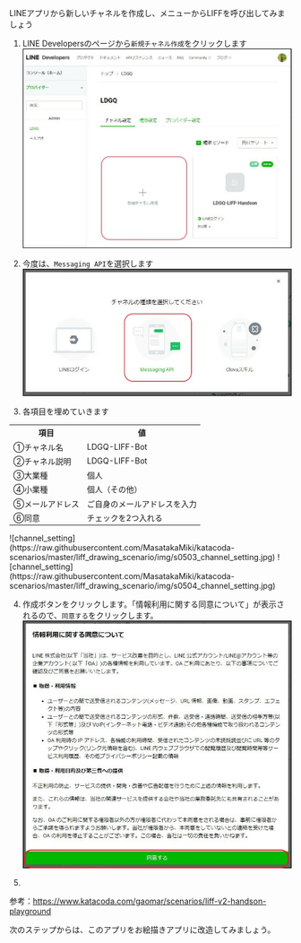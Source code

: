 LINEアプリから新しいチャネルを作成し、メニューからLIFFを呼び出してみましょう

1. LINE Developersのページから`新規チャネル作成`をクリックします
![create_channel](https://raw.githubusercontent.com/MasatakaMiki/katacoda-scenarios/master/liff_drawing_scenario/img/s0501_create_channel.jpg)

2. 今度は、`Messaging API`を選択します
![create_channel](https://raw.githubusercontent.com/MasatakaMiki/katacoda-scenarios/master/liff_drawing_scenario/img/s0502_create_channel.jpg)

3. 各項目を埋めていきます<br>
<table><tr><th>項目</th><th>値</th></tr>
<tr><td>①チャネル名</td><td>LDGQ-LIFF-Bot</td></tr>
<tr><td>②チャネル説明</td><td>LDGQ-LIFF-Bot</td></tr>
<tr><td>③大業種</td><td>個人</td></tr>
<tr><td>④小業種</td><td>個人（その他）</td></tr>
<tr><td>⑤メールアドレス</td><td>ご自身のメールアドレスを入力</td></tr>
<tr><td>⑥同意</td><td>チェックを2つ入れる</td></tr>
</table>
![channel_setting](https://raw.githubusercontent.com/MasatakaMiki/katacoda-scenarios/master/liff_drawing_scenario/img/s0503_channel_setting.jpg)
![channel_setting](https://raw.githubusercontent.com/MasatakaMiki/katacoda-scenarios/master/liff_drawing_scenario/img/s0504_channel_setting.jpg)

4. 作成ボタンをクリックします。「情報利用に関する同意について」が表示されるので、`同意する`をクリックします。
![channel_agreement](https://raw.githubusercontent.com/MasatakaMiki/katacoda-scenarios/master/liff_drawing_scenario/img/s0505_channel_agreement.jpg)

5.
参考：https://www.katacoda.com/gaomar/scenarios/liff-v2-handson-playground

次のステップからは、このアプリをお絵描きアプリに改造してみましょう。
